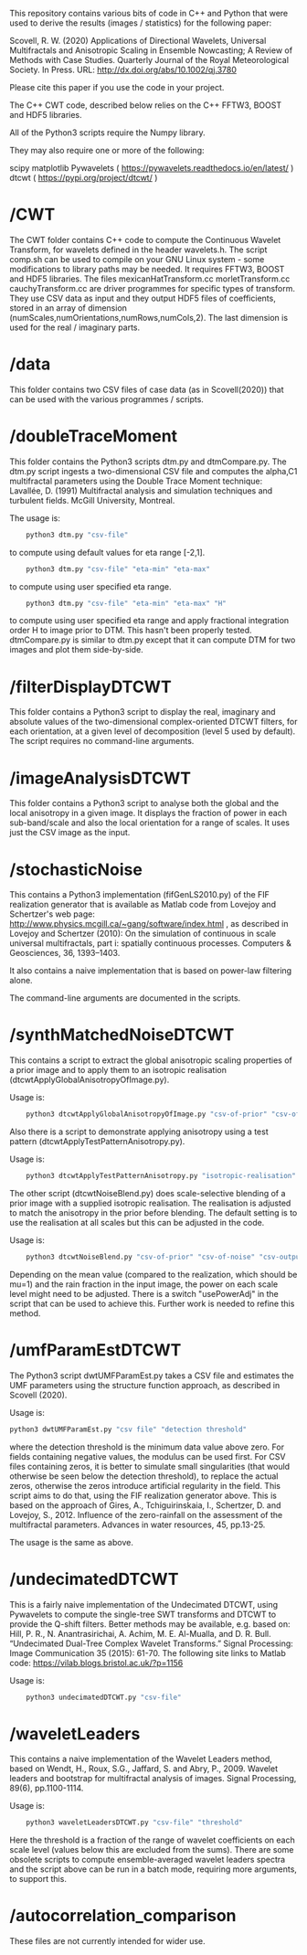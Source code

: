 This repository contains various bits of code in C++ and Python that were used to derive the results (images / statistics) for the following paper:

Scovell, R. W. (2020) Applications of Directional Wavelets, Universal Multifractals and Anisotropic Scaling in Ensemble Nowcasting; A Review of Methods with Case Studies. Quarterly Journal of the Royal Meteorological Society. In Press. URL: http://dx.doi.org/abs/10.1002/qj.3780

Please cite this paper if you use the code in your project.

The C++ CWT code, described below relies on the C++ FFTW3, BOOST and HDF5 libraries.

All of the Python3 scripts require the Numpy library.

They may also require one or more of the following:

scipy
matplotlib
Pywavelets ( https://pywavelets.readthedocs.io/en/latest/ )
dtcwt ( https://pypi.org/project/dtcwt/ )

/CWT
===
The CWT folder contains C++ code to compute the Continuous Wavelet Transform, for wavelets defined in the header wavelets.h.
The script comp.sh can be used to compile on your GNU Linux system - some modifications to library paths may be needed. It requires FFTW3, BOOST and HDF5 libraries.
The files mexicanHatTransform.cc morletTransform.cc cauchyTransform.cc are driver programmes for specific types of transform. They use CSV data as input and they output HDF5 files of coefficients, stored in an array of dimension (numScales,numOrientations,numRows,numCols,2). The last dimension is used for the real / imaginary parts.

/data
====
This folder contains two CSV files of case data (as in Scovell(2020)) that can be used with the various programmes / scripts.

/doubleTraceMoment
=================
This folder contains the Python3 scripts dtm.py and dtmCompare.py. The dtm.py script ingests a two-dimensional CSV file and computes the alpha,C1 multifractal parameters using the Double Trace Moment technique: Lavallée, D. (1991) Multifractal analysis and simulation techniques and turbulent fields. McGill University, Montreal.

The usage is:
```bash
    python3 dtm.py "csv-file"
```
to compute using default values for eta range [-2,1].
```bash
    python3 dtm.py "csv-file" "eta-min" "eta-max"
```
to compute using user specified eta range.
```bash
    python3 dtm.py "csv-file" "eta-min" "eta-max" "H"
```
to compute using user specified eta range and apply fractional integration order H to image prior to DTM. This hasn't been properly tested.
dtmCompare.py is similar to dtm.py except that it can compute DTM for two images and plot them side-by-side.

/filterDisplayDTCWT
==================
This folder contains a Python3 script to display the real, imaginary and absolute values of the two-dimensional complex-oriented DTCWT filters, for each orientation, at a given level of decomposition (level 5 used by default). The script requires no command-line arguments.

/imageAnalysisDTCWT
==================
This folder contains a Python3 script to analyse both the global and the local anisotropy in a given image. It displays the fraction of power in each sub-band/scale and also the local orientation for a range of scales. It uses just the CSV image as the input.

/stochasticNoise
===============
This contains a Python3 implementation (fifGenLS2010.py) of the FIF realization generator that is available as Matlab code from Lovejoy and Schertzer's web page: http://www.physics.mcgill.ca/~gang/software/index.html 
, as described in Lovejoy and Schertzer (2010): On the simulation of continuous in scale universal multifractals, part i: spatially continuous processes. Computers & Geosciences, 36, 1393–1403.

It also contains a naive implementation that is based on power-law filtering alone.

The command-line arguments are documented in the scripts.

/synthMatchedNoiseDTCWT
======================
This contains a script to extract the global anisotropic scaling properties of a prior image and to apply them to an isotropic realisation (dtcwtApplyGlobalAnisotropyOfImage.py).

Usage is:
```bash
    python3 dtcwtApplyGlobalAnisotropyOfImage.py "csv-of-prior" "csv-of-noise"
```
Also there is a script to demonstrate applying anisotropy using a test pattern (dtcwtApplyTestPatternAnisotropy.py).

Usage is:
```bash
    python3 dtcwtApplyTestPatternAnisotropy.py "isotropic-realisation"
```
The other script (dtcwtNoiseBlend.py) does scale-selective blending of a prior image with a supplied isotropic realisation. The realisation is adjusted to match the anisotropy in the prior before blending. The default setting is to use the realisation at all scales but this can be adjusted in the code.

Usage is:
```bash
    python3 dtcwtNoiseBlend.py "csv-of-prior" "csv-of-noise" "csv-output"
```

Depending on the mean value (compared to the realization, which should be mu=1) and the rain fraction in the input image, the power on each scale level might need to be adjusted. There is a switch "usePowerAdj" in the script that can be used to achieve this. Further work is needed to refine this method.

/umfParamEstDTCWT
================
The Python3 script dwtUMFParamEst.py takes a CSV file and estimates the UMF parameters using the structure function approach, as described in Scovell (2020).

Usage is:

```bash
python3 dwtUMFParamEst.py "csv file" "detection threshold"
```
where the detection threshold is the minimum data value above zero. For fields containing negative values, the modulus can be used first.
For CSV files containing zeros, it is better to simulate small singularities (that would otherwise be seen below the detection threshold), to replace the actual zeros, otherwise the zeros introduce artificial regularity in the field. This script aims to do that, using the FIF realization generator above. This is based on the approach of Gires, A., Tchiguirinskaia, I., Schertzer, D. and Lovejoy, S., 2012. Influence of the zero-rainfall on the assessment of the multifractal parameters. Advances in water resources, 45, pp.13-25.

The usage is the same as above.

/undecimatedDTCWT
================
This is a fairly naive implementation of the Undecimated DTCWT, using Pywavelets to compute the single-tree SWT transforms and DTCWT to provide the Q-shift filters. Better methods may be available, e.g. based on: Hill, P. R., N. Anantrasirichai, A. Achim, M. E. Al-Mualla, and D. R. Bull. “Undecimated Dual-Tree Complex Wavelet Transforms.” Signal Processing: Image Communication 35 (2015): 61-70. The following site links to Matlab code: https://vilab.blogs.bristol.ac.uk/?p=1156

Usage is:
```bash
    python3 undecimatedDTCWT.py "csv-file"
```

/waveletLeaders
==============
This contains a naive implementation of the Wavelet Leaders method, based on Wendt, H., Roux, S.G., Jaffard, S. and Abry, P., 2009. Wavelet leaders and bootstrap for multifractal analysis of images. Signal Processing, 89(6), pp.1100-1114.

Usage is:
```bash
    python3 waveletLeadersDTCWT.py "csv-file" "threshold"
```
Here the threshold is a fraction of the range of wavelet coefficients on each scale level (values below this are excluded from the sums). There are some obsolete scripts to compute ensemble-averaged wavelet leaders spectra and the script above can be run in a batch mode, requiring more arguments, to support this.

/autocorrelation_comparison
==========================
These files are not currently intended for wider use.


